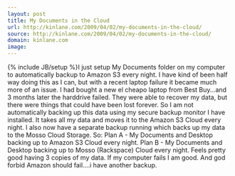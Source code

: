 ```yaml
---
layout: post
title: My Documents in the Cloud
url: http://kinlane.com/2009/04/02/my-documents-in-the-cloud/
source: http://kinlane.com/2009/04/02/my-documents-in-the-cloud/
domain: kinlane.com
image: 
---
```

{% include JB/setup %}I just setup My Documents folder on my computer to automatically backup to Amazon S3 every night. I have kind of been half way doing this as I can, but with a recent laptop failure it became much more of an issue. I had bought a new el cheapo laptop from Best Buy...and 3 months later the harddrive failed. They were able to recover my data, but there were things that could have been lost forever. So I am not automatically backing up this data using my secure backup monitor I have installed. It takes all my data and moves it to the Amazon S3 Cloud every night. I also now have a separate backup running which backs up my data to the Mosso Cloud Storage. So: Plan A - My Documents and Desktop backing up to Amazon S3 Cloud every night. Plan B - My Documents and Desktop backing up to Mosso (Rackspace) Cloud every night. Feels pretty good having 3 copies of my data. If my computer fails I am good. And god forbid Amazon should fail....i have another backup.